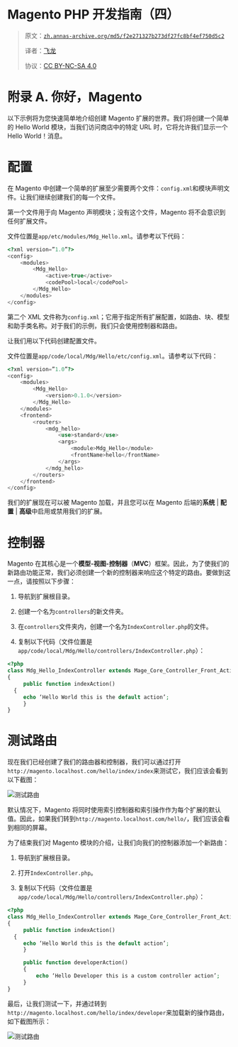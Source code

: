 # Magento PHP 开发指南（四）

> 原文：[`zh.annas-archive.org/md5/f2e271327b273df27fc8bf4ef750d5c2`](https://zh.annas-archive.org/md5/f2e271327b273df27fc8bf4ef750d5c2)
> 
> 译者：[飞龙](https://github.com/wizardforcel)
> 
> 协议：[CC BY-NC-SA 4.0](http://creativecommons.org/licenses/by-nc-sa/4.0/)

# 附录 A. 你好，Magento

以下示例将为您快速简单地介绍创建 Magento 扩展的世界。我们将创建一个简单的 Hello World 模块，当我们访问商店中的特定 URL 时，它将允许我们显示一个 Hello World！消息。

# 配置

在 Magento 中创建一个简单的扩展至少需要两个文件：`config.xml`和模块声明文件。让我们继续创建我们的每一个文件。

第一个文件用于向 Magento 声明模块；没有这个文件，Magento 将不会意识到任何扩展文件。

文件位置是`app/etc/modules/Mdg_Hello.xml`。请参考以下代码：

```php
<?xml version=”1.0”?>
<config>
    <modules>
        <Mdg_Hello>
            <active>true</active>
            <codePool>local</codePool>
        </Mdg_Hello>
    </modules>
</config>
```

第二个 XML 文件称为`config.xml`；它用于指定所有扩展配置，如路由、块、模型和助手类名称。对于我们的示例，我们只会使用控制器和路由。

让我们用以下代码创建配置文件。

文件位置是`app/code/local/Mdg/Hello/etc/config.xml`。请参考以下代码：

```php
<?xml version=”1.0”?>
<config>
    <modules>
        <Mdg_Hello>
            <version>0.1.0</version>
        </Mdg_Hello>
    </modules>
    <frontend>
        <routers>
            <mdg_hello>
                <use>standard</use>
                <args>
                    <module>Mdg_Hello</module>
                    <frontName>hello</frontName>
                </args>
            </mdg_hello>
        </routers>
    </frontend>
</config>
```

我们的扩展现在可以被 Magento 加载，并且您可以在 Magento 后端的**系统** | **配置** | **高级**中启用或禁用我们的扩展。

# 控制器

Magento 在其核心是一个**模型-视图-控制器**（**MVC**）框架。因此，为了使我们的新路由功能正常，我们必须创建一个新的控制器来响应这个特定的路由。要做到这一点，请按照以下步骤：

1.  导航到扩展根目录。

1.  创建一个名为`controllers`的新文件夹。

1.  在`controllers`文件夹内，创建一个名为`IndexController.php`的文件。

1.  复制以下代码（文件位置是`app/code/local/Mdg/Hello/controllers/IndexController.php`）：

```php
<?php
class Mdg_Hello_IndexController extends Mage_Core_Controller_Front_Action
{
     public function indexAction()
  {
     echo ‘Hello World this is the default action’;
     }
}
```

# 测试路由

现在我们已经创建了我们的路由器和控制器，我们可以通过打开`http://magento.localhost.com/hello/index/index`来测试它，我们应该会看到以下截图：

![测试路由](https://github.com/OpenDocCN/freelearn-php-zh/raw/master/docs/mgt-php-dev-gd/img/3060OS_AppendixA_01.jpg)

默认情况下，Magento 将同时使用索引控制器和索引操作作为每个扩展的默认值。因此，如果我们转到`http://magento.localhost.com/hello/`，我们应该会看到相同的屏幕。

为了结束我们对 Magento 模块的介绍，让我们向我们的控制器添加一个新路由：

1.  导航到扩展根目录。

1.  打开`IndexController.php`。

1.  复制以下代码（文件位置是`app/code/local/Mdg/Hello/controllers/IndexController.php`）：

```php
<?php 
class Mdg_Hello_IndexController extends Mage_Core_Controller_Front_Action
{
     public function indexAction()
  {
     echo ‘Hello World this is the default action’;
     }

     public function developerAction()
     {
         echo ‘Hello Developer this is a custom controller action’;
     }
}
```

最后，让我们测试一下，并通过转到`http://magento.localhost.com/hello/index/developer`来加载新的操作路由，如下截图所示：

![测试路由](https://github.com/OpenDocCN/freelearn-php-zh/raw/master/docs/mgt-php-dev-gd/img/3060OS_AppendixA_02.jpg)

